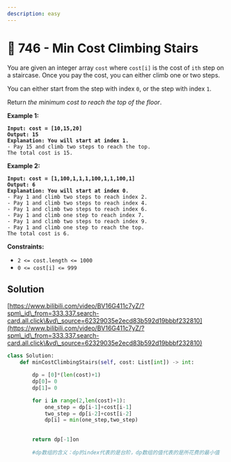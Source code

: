 ```yaml
---
description: easy
---
```


# 🥳 746 - Min Cost Climbing Stairs

You are given an integer array `cost` where `cost[i]` is the cost of `ith` step on a staircase. Once you pay the cost, you can either climb one or two steps.

You can either start from the step with index `0`, or the step with index `1`.

Return _the minimum cost to reach the top of the floor_.

&#x20;

**Example 1:**

<pre><code><strong>Input: cost = [10,15,20]
</strong><strong>Output: 15
</strong><strong>Explanation: You will start at index 1.
</strong>- Pay 15 and climb two steps to reach the top.
The total cost is 15.
</code></pre>

**Example 2:**

<pre><code><strong>Input: cost = [1,100,1,1,1,100,1,1,100,1]
</strong><strong>Output: 6
</strong><strong>Explanation: You will start at index 0.
</strong>- Pay 1 and climb two steps to reach index 2.
- Pay 1 and climb two steps to reach index 4.
- Pay 1 and climb two steps to reach index 6.
- Pay 1 and climb one step to reach index 7.
- Pay 1 and climb two steps to reach index 9.
- Pay 1 and climb one step to reach the top.
The total cost is 6.
</code></pre>

&#x20;

**Constraints:**

* `2 <= cost.length <= 1000`
* `0 <= cost[i] <= 999`

## Solution

[https://www.bilibili.com/video/BV16G411c7yZ/?spm\_id\_from=333.337.search-card.all.click\&vd\_source=62329035e2ecd83b592d19bbbf232810](https://www.bilibili.com/video/BV16G411c7yZ/?spm\_id\_from=333.337.search-card.all.click\&vd\_source=62329035e2ecd83b592d19bbbf232810)

```python
class Solution:
    def minCostClimbingStairs(self, cost: List[int]) -> int:

        dp = [0]*(len(cost)+1)
        dp[0]= 0
        dp[1]= 0

        for i in range(2,len(cost)+1):
            one_step = dp[i-1]+cost[i-1]
            two_step = dp[i-2]+cost[i-2]
            dp[i] = min(one_step,two_step)
            
        
        return dp[-1]on
        
        #dp数组的含义：dp的index代表的是台阶，dp数组的值代表的是所花费的最小值
```
